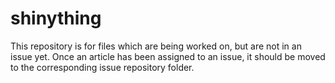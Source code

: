 shinything
==========

This repository is for files which are being worked on, but are not in an issue yet.  Once an 
article has been assigned to an issue, it should be moved to the corresponding issue 
repository folder.
